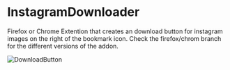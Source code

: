 # InstagramDownloader
Firefox or Chrome Extention that creates an download button for instagram images on the right of the bookmark icon.
Check the firefox/chrom branch for the different versions of the addon.

![DownloadButton](https://i.imgur.com/IG7Im8F.jpg)
